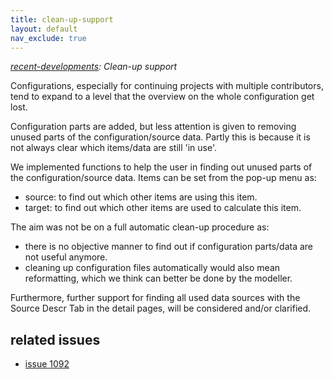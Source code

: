 ```yaml
---
title: clean-up-support
layout: default
nav_exclude: true
---
```

*[recent-developments](recent-developments): Clean-up support*

Configurations, especially for continuing projects with multiple contributors, tend to expand to a level that the overview on the whole configuration get lost.

Configuration parts are added, but less attention is given to removing unused parts of the configuration/source data. Partly this is because it is not always clear which items/data are still 'in use'.

We implemented functions to help the user in finding out unused parts of the configuration/source data. Items can be set from the pop-up menu as:

-   source: to find out which other items are using this item.
-   target: to find out which other items are used to calculate this item.

The aim was not be on a full automatic clean-up procedure as:

-   there is no objective manner to find out if configuration parts/data are not useful anymore.
-   cleaning up configuration files automatically would also mean reformatting, which we think can better be done by the modeller.

Furthermore, further support for finding all used data sources with the Source Descr Tab in the detail pages, will be considered and/or clarified.

## related issues

-   [issue 1092](http://mantis.objectvision.nl/view.php?id=1092)